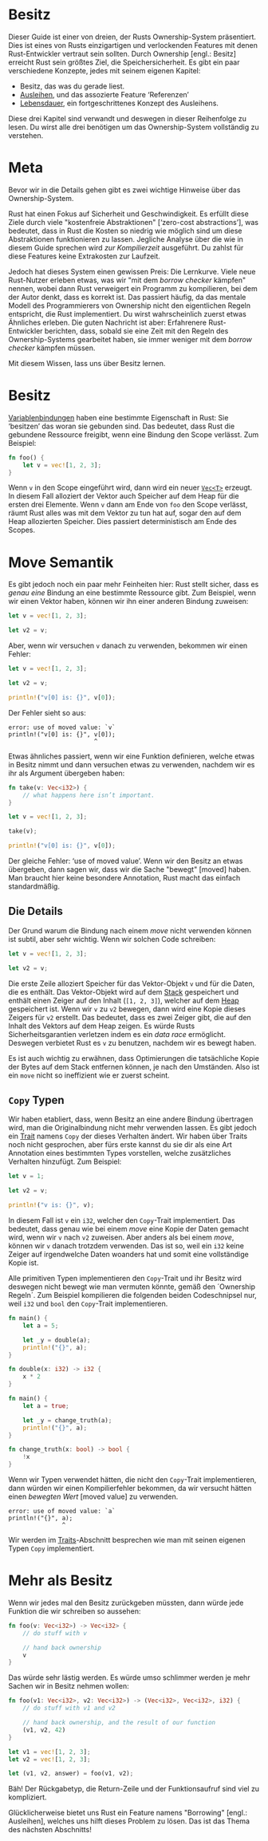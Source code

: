 # Besitz

Dieser Guide ist einer von dreien, der Rusts Ownership-System
präsentiert. Dies ist eines von Rusts einzigartigen und verlockenden
Features mit denen Rust-Entwickler vertraut sein sollten.
Durch Ownership [engl.: Besitz] erreicht Rust sein größtes Ziel,
die Speichersicherheit.
Es gibt ein paar verschiedene Konzepte, jedes mit seinem eigenen Kapitel:

* Besitz, das was du gerade liest.
* [Ausleihen][borrowing], und das assozierte Feature ‘Referenzen’
* [Lebensdauer][lifetimes], ein fortgeschrittenes Konzept des Ausleihens.

Diese drei Kapitel sind verwandt und deswegen in dieser Reihenfolge zu lesen.
Du wirst alle drei benötigen um das Ownership-System vollständig zu verstehen.

[borrowing]: Referenzen_Und_Ausleihen.html
[lifetimes]: Lebensdauer.html

# Meta

Bevor wir in die Details gehen gibt es zwei wichtige Hinweise über das
Ownership-System.

Rust hat einen Fokus auf Sicherheit und Geschwindigkeit.
Es erfüllt diese Ziele durch viele "kostenfreie Abstraktionen"
[‘zero-cost abstractions’], was bedeutet, dass in Rust die Kosten so niedrig
wie möglich sind um diese Abstraktionen funktionieren zu lassen.
Jegliche Analyse über die wie in diesem Guide sprechen wird
_zur Kompilierzeit_ ausgeführt. Du zahlst für diese Features
keine Extrakosten zur Laufzeit.

Jedoch hat dieses System einen gewissen Preis: Die Lernkurve.
Viele neue Rust-Nutzer erleben etwas,
was wir "mit dem *borrow checker* kämpfen" nennen,
wobei dann Rust verweigert ein Programm zu kompilieren,
bei dem der Autor denkt, dass es korrekt ist.
Das passiert häufig, da das mentale Modell des Programmierers von Ownership
nicht den eigentlichen Regeln entspricht, die Rust implementiert.
Du wirst wahrscheinlich zuerst etwas Ähnliches erleben.
Die guten Nachricht ist aber:
Erfahrenere Rust-Entwickler berichten, dass, sobald sie eine Zeit
mit den Regeln des Ownership-Systems gearbeitet haben, sie immer weniger
mit dem *borrow checker* kämpfen müssen. 

Mit diesem Wissen, lass uns über Besitz lernen.

# Besitz

[Variablenbindungen][bindings] haben eine bestimmte Eigenschaft in Rust:
Sie ‘besitzen’ das woran sie gebunden sind.
Das bedeutet, dass Rust die gebundene Ressource freigibt,
wenn eine Bindung den Scope verlässt. Zum Beispiel:

```rust
fn foo() {
    let v = vec![1, 2, 3];
}
```

Wenn `v` in den Scope eingeführt wird, dann wird ein neuer [`Vec<T>`][vect]
erzeugt. In diesem Fall alloziert der Vektor auch Speicher auf dem Heap für
die ersten drei Elemente. Wenn `v` dann am Ende von `foo` den Scope verlässt,
räumt Rust alles was mit dem Vektor zu tun hat auf, sogar den auf dem Heap
allozierten Speicher.
Dies passiert deterministisch am Ende des Scopes.

[vect]: https://doc.rust-lang.org/std/std/vec/struct.Vec.html
[heap]: Der_Stack_Und_Der_Heap.html
[bindings]: Variablenbindung.html

# Move Semantik

Es gibt jedoch noch ein paar mehr Feinheiten hier: Rust stellt sicher,
dass es _genau eine_ Bindung an eine bestimmte Ressource gibt.
Zum Beispiel, wenn wir einen Vektor haben, können wir ihn einer
anderen Bindung zuweisen:

```rust
let v = vec![1, 2, 3];

let v2 = v;
```

Aber, wenn wir versuchen `v` danach zu verwenden,
bekommen wir einen Fehler:

```rust
let v = vec![1, 2, 3];

let v2 = v;

println!("v[0] is: {}", v[0]);
```

Der Fehler sieht so aus:

```text
error: use of moved value: `v`
println!("v[0] is: {}", v[0]);
                        ^
```

Etwas ähnliches passiert, wenn wir eine Funktion definieren,
welche etwas in Besitz nimmt und dann versuchen etwas zu verwenden,
nachdem wir es ihr als Argument übergeben haben:

```rust
fn take(v: Vec<i32>) {
    // what happens here isn’t important.
}

let v = vec![1, 2, 3];

take(v);

println!("v[0] is: {}", v[0]);
```

Der gleiche Fehler: ‘use of moved value’.
Wenn wir den Besitz an etwas übergeben, dann sagen wir,
dass wir die Sache "bewegt" [moved] haben. Man braucht hier keine
besondere Annotation, Rust macht das einfach standardmäßig.

## Die Details

Der Grund warum die Bindung nach einem *move* nicht verwenden können ist
subtil, aber sehr wichtig. Wenn wir solchen Code schreiben:

```rust
let v = vec![1, 2, 3];

let v2 = v;
```

Die erste Zeile alloziert Speicher für das Vektor-Objekt `v` und für
die Daten, die es enthält. Das Vektor-Objekt wird auf dem [Stack][sh]
gespeichert und enthält einen Zeiger auf den Inhalt (`[1, 2, 3]`), welcher
auf dem [Heap][sh] gespeichert ist. Wenn wir `v` zu `v2` bewegen,
dann wird eine Kopie dieses Zeigers für `v2` erstellt.
Das bedeutet, dass es zwei Zeiger gibt, die auf den Inhalt des Vektors auf dem
Heap zeigen. Es würde Rusts Sicherheitsgarantien verletzen indem es ein
*data race* ermöglicht. Deswegen verbietet Rust es `v` zu benutzen,
nachdem wir es bewegt haben.

[sh]: Der_Stack_Und_Der_Heap.html

Es ist auch wichtig zu erwähnen, dass Optimierungen die tatsächliche Kopie
der Bytes auf dem Stack entfernen können, je nach den Umständen.
Also ist ein `move` nicht so ineffizient wie er zuerst scheint.

## `Copy` Typen

Wir haben etabliert, dass, wenn Besitz an eine andere Bindung übertragen wird,
man die Originalbindung nicht mehr verwenden lassen. Es gibt jedoch ein
[Trait][traits] namens `Copy` der dieses Verhalten ändert.
Wir haben über Traits noch nicht gesprochen, aber fürs erste kannst du sie
dir als eine Art Annotation eines bestimmten Types vorstellen,
welche zusätzliches Verhalten hinzufügt. Zum Beispiel:


```rust
let v = 1;

let v2 = v;

println!("v is: {}", v);
```

In diesem Fall ist `v` ein `i32`, welcher den `Copy`-Trait implementiert.
Das bedeutet, dass genau wie bei einem *move* eine Kopie der Daten gemacht
wird, wenn wir `v` nach `v2` zuweisen. Aber anders als bei einem *move*,
können wir `v` danach trotzdem verwenden. Das ist so, weil ein `i32`
keine Zeiger auf irgendwelche Daten woanders hat und somit eine
vollständige Kopie ist.

Alle primitiven Typen implementieren den `Copy`-Trait und ihr Besitz
wird deswegen nicht bewegt wie man vermuten könnte, gemäß den
´Ownership Regeln´. Zum Beispiel kompilieren die folgenden beiden
Codeschnipsel nur, weil `i32` und `bool` den `Copy`-Trait implementieren.

```rust
fn main() {
    let a = 5;

    let _y = double(a);
    println!("{}", a);
}

fn double(x: i32) -> i32 {
    x * 2
}
```

```rust
fn main() {
    let a = true;

    let _y = change_truth(a);
    println!("{}", a);
}

fn change_truth(x: bool) -> bool {
    !x
}
```

Wenn wir Typen verwendet hätten, die nicht den `Copy`-Trait implementieren,
dann würden wir einen Kompilierfehler bekommen, da wir versucht hätten
einen *bewegten Wert* [moved value] zu verwenden.

```text
error: use of moved value: `a`
println!("{}", a);
               ^
```

Wir werden im [Traits][traits]-Abschnitt besprechen wie
man mit seinen eigenen Typen `Copy` implementiert.

[traits]: Traits.html

# Mehr als Besitz

Wenn wir jedes mal den Besitz zurückgeben müssten,
dann würde jede Funktion die wir schreiben so aussehen: 

```rust
fn foo(v: Vec<i32>) -> Vec<i32> {
    // do stuff with v

    // hand back ownership
    v
}
```

Das würde sehr lästig werden. Es würde umso schlimmer werden je mehr
Sachen wir in Besitz nehmen wollen:

```rust
fn foo(v1: Vec<i32>, v2: Vec<i32>) -> (Vec<i32>, Vec<i32>, i32) {
    // do stuff with v1 and v2

    // hand back ownership, and the result of our function
    (v1, v2, 42)
}

let v1 = vec![1, 2, 3];
let v2 = vec![1, 2, 3];

let (v1, v2, answer) = foo(v1, v2);
```

Bäh! Der Rückgabetyp, die Return-Zeile und der Funktionsaufruf sind
viel zu kompliziert.

Glücklicherweise bietet uns Rust ein Feature namens "Borrowing"
[engl.: Ausleihen], welches uns hilft dieses Problem zu lösen.
Das ist das Thema des nächsten Abschnitts!
